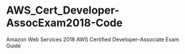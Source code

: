 # AWS_Cert_Developer-AssocExam2018-Code
Amazon Web Services 2018 AWS Certified Developer–Associate Exam Guide
